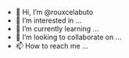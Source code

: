 - 👋 Hi, I’m @rouxcelabuto
- 👀 I’m interested in ...
- 🌱 I’m currently learning ...
- 💞️ I’m looking to collaborate on ...
- 📫 How to reach me ...

<!---
rouxcelabuto/rouxcelabuto is a ✨ special ✨ repository because its `README.md` (this file) appears on your GitHub profile.
You can click the Preview link to take a look at your changes.
--->
